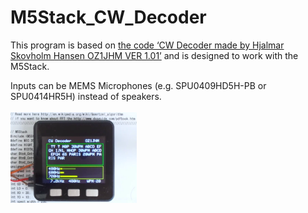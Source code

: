 # M5Stack_CW_Decoder

 This program is based on [the code ‘CW Decoder made by Hjalmar Skovholm Hansen OZ1JHM VER 1.01’](http://oz1jhm.dk/content/very-simpel-cw-decoder-easy-build) and is designed to work with the M5Stack.

 Inputs can be MEMS Microphones (e.g. SPU0409HD5H-PB or SPU0414HR5H) instead of speakers.
<br><br>
<img src="./M5Stack_CW_Decoder_r0.1.png" width="40%">
